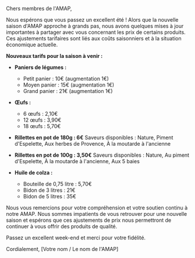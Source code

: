 Chers membres de l'AMAP,

Nous espérons que vous passez un excellent été ! Alors que la nouvelle saison d'AMAP approche à grands pas, nous avons quelques mises à jour importantes à partager avec vous concernant les prix de certains produits. Ces ajustements tarifaires sont liés aux coûts saisonniers et à la situation économique actuelle.

**Nouveaux tarifs pour la saison à venir :**

- **Paniers de légumes :**
  - Petit panier : 10€ (augmentation 1€)
  - Moyen panier : 15€ (augmentation 1€)
  - Grand panier : 21€ (augmentation 1€)

- **Œufs :**
  - 6 œufs : 2,10€
  - 12 œufs : 3,90€
  - 18 œufs : 5,70€

- **Rillettes en pot de 180g : 6€**
Saveurs disponibles : Nature, Piment d'Espelette, Aux herbes de Provence, À la moutarde à l'ancienne

- **Rillettes en pot de 100g : 3,50€**
Saveurs disponibles : Nature, Au piment d'Espelette, À la moutarde à l'ancienne, Aux 5 baies

- **Huile de colza :**
  - Bouteille de 0,75 litre : 5,70€
  - Bidon de 3 litres : 21€
  - Bidon de 5 litres : 35€

Nous vous remercions pour votre compréhension et votre soutien continu à notre AMAP. Nous sommes impatients de vous retrouver pour une nouvelle saison et espérons que ces ajustements de prix nous permettront de continuer à vous offrir des produits de qualité.

Passez un excellent week-end et merci pour votre fidélité.

Cordialement,
[Votre nom / Le nom de l'AMAP]